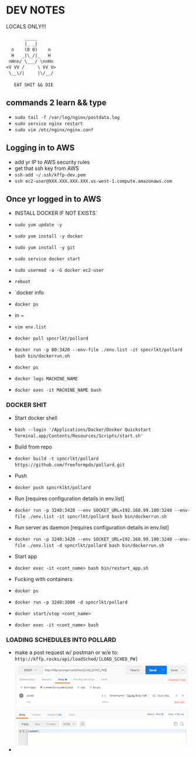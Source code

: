 # DEV NOTES
LOCALS ONLY!!!

           _____
           |_ _|
      n    (O O)    n
      H   _|\_/|_   H
     nHnn/ \___/ \nnHn
    <V VV /     \ VV V>
     \__\/|     |\/__/

	   EAT SHIT && DIE

## commands 2 learn && type
- `sudo tail -f /var/log/nginx/postdata.log`
- `sudo service nginx restart`
- `sudo vim /etc/nginx/nginx.conf`

## Logging in to AWS
- add yr IP to AWS security rules
- get that ssh key from AWS
- `ssh-add ~/.ssh/kffp-dev.pem`
- `ssh ec2-user@XXX.XXX.XXX.XXX.us-west-1.compute.amazonaws.com`

## Once yr logged in to AWS
- INSTALL DOCKER IF NOT EXISTS`
- `sudo yum update -y`
- `sudo yum install -y docker`
- `sudo yum install -y git`
- `sudo service docker start`
- `sudo usermod -a -G docker ec2-user`
- `reboot`
- `docker info
- `docker ps`

- in ~
- `vim env.list`
- `docker pull spncrlkt/pollard`
- `docker run -p 80:3420 --env-file ./env.list -it spncrlkt/pollard bash bin/dockerrun.sh`
- `docker ps`
- `docker logs MACHINE_NAME`
- `docker exec -it MACHINE_NAME bash`


### DOCKER SHIT
- Start docker shell
- `bash --login '/Applications/Docker/Docker Quickstart Terminal.app/Contents/Resources/Scripts/start.sh'`

- Build from repo
- `docker build -t spncrlkt/pollard https://github.com/freeformpdx/pollard.git`
- Push
- `docker push spncrklkt/pollard`

- Run [requires configuration details in env.list]
- `docker run -p 3240:3420 --env SOCKET_URL=192.168.99.100:3240 --env-file ./env.list -it spncrlkt/pollard bash bin/dockerrun.sh`
- Run server as daemon [requires configuration details in env.list]
- `docker run -p 3240:3420 --env SOCKET_URL=192.168.99.100:3240 --env-file ./env.list -d spncrlkt/pollard bash bin/dockerrun.sh`
- Start app
- `docker exec -it <cont_name> bash bin/restart_app.sh`

- Fucking with containers
- `docker ps`
- `docker run -p 3240:3000 -d spncrlkt/pollard`
- `docker start/stop <cont_name>`
- `docker exec -it <cont_name> bash`



### LOADING SCHEDULES INTO POLLARD
- make a post request w/ postman or w/e to: `http://kffp.rocks/api/loadSched/[LOAD_SCHED_PW]`
![alt tag](gifs/load_sched_example.png)
- 

